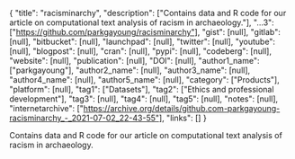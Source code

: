 {
  "title": "racisminarchy",
  "description": ["Contains data and R code for our article on computational text analysis of racism in archaeology."],
  "...3": ["https://github.com/parkgayoung/racisminarchy"],
  "gist": [null],
  "gitlab": [null],
  "bitbucket": [null],
  "launchpad": [null],
  "twitter": [null],
  "youtube": [null],
  "blogpost": [null],
  "cran": [null],
  "pypi": [null],
  "codeberg": [null],
  "website": [null],
  "publication": [null],
  "DOI": [null],
  "author1_name": ["parkgayoung"],
  "author2_name": [null],
  "author3_name": [null],
  "author4_name": [null],
  "author5_name": [null],
  "category": ["Products"],
  "platform": [null],
  "tag1": ["Datasets"],
  "tag2": ["Ethics and professional development"],
  "tag3": [null],
  "tag4": [null],
  "tag5": [null],
  "notes": [null],
  "internetarchive": ["https://archive.org/details/github.com-parkgayoung-racisminarchy_-_2021-07-02_22-43-55"],
  "links": []
}

<!-- Generated by csv2md.R – do not edit by hand -->

Contains data and R code for our article on computational text analysis of racism in archaeology.